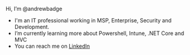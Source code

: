 Hi, I’m @andrewbadge
- I'm an IT professional working in MSP, Enterprise, Security and Development.  
- I’m currently learning more about Powershell, Intune, .NET Core and MVC
- You can reach me on [LinkedIn](https://www.linkedin.com/in/andrewbadge/)

